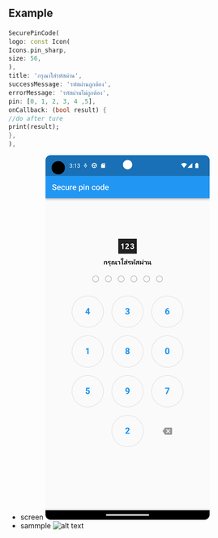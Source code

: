 ## Example

```dart
SecurePinCode(
logo: const Icon(
Icons.pin_sharp,
size: 56,
),
title: 'กรุณาใส่รหัสผ่าน',
successMessage: 'รหัสผ่านถูกต้อง',
errorMessage: 'รหัสผ่านไม่ถูกต้อง',
pin: [0, 1, 2, 3, 4 ,5],
onCallback: (bool result) {
//do after ture
print(result);
},
),
```
* screen
![alt text](https://github.com/lekgaetonic/secure_pin_code/blob/master/Screenshot_20230510_151326.png?raw=true)
* sammple
![alt text](https://github.com/lekgaetonic/secure_pin_code/blob/master/Screenshot_20230510_151326.gif?raw=true)
